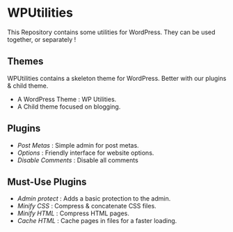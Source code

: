 WPUtilities
===========

This Repository contains some utilities for WordPress. They can be used together, or separately !

Themes
---

WPUtilities contains a skeleton theme for WordPress. Better with our plugins & child theme.

* A WordPress Theme : WP Utilities.
* A Child theme focused on blogging.

Plugins
---

* *Post Metas* : Simple admin for post metas.
* *Options* : Friendly interface for website options.
* *Disable Comments* : Disable all comments

Must-Use Plugins
---

* *Admin protect* : Adds a basic protection to the admin.
* *Minify CSS* : Compress & concatenate CSS files.
* *Minify HTML* : Compress HTML pages.
* *Cache HTML* : Cache pages in files for a faster loading.
